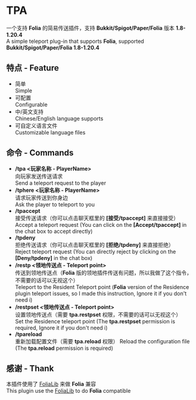 # TPA
一个支持 **Folia** 的简易传送插件，支持 **Bukkit/Spigot/Paper/Folia** 版本 **1.8-1.20.4**  
A simple teleport plug-in that supports **Folia**, supported **Bukkit/Spigot/Paper/Folia 1.8-1.20.4**  

## 特点 - Feature
- 简单  
Simple
- 可配置  
Configurable
- 中/英文支持  
Chinese/English language supports
- 可自定义语言文件  
Customizable language files

## 命令 - Commands
- **/tpa <玩家名称 - PlayerName>**  
向玩家发送传送请求  
Send a teleport request to the player
- **/tphere <玩家名称 - PlayerName>**  
请求玩家传送到你身边  
Ask the player to teleport to you
- **/tpaccept**  
接受传送请求（你可以点击聊天框里的 **[接受/tpaccept]** 来直接接受）  
Accept a teleport request (You can click on the **[Accept/tpaccept]** in the chat box to accept directly)
- **/tpdeny**  
拒绝传送请求（你可以点击聊天框里的 **[拒绝/tpdeny]** 来直接拒绝）  
Reject teleport request (You can directly reject by clicking on the **[Deny/tpdeny]** in the chat box)
- **/restp <领地传送点 - Teleport point>**  
传送到领地传送点（**Folia** 版的领地插件传送有问题，所以我做了这个指令，不需要的话可以无视这个）  
Teleport to the Resident Teleport point (**Folia** version of the Residence plugin teleport issues, so I made this instruction, Ignore it if you don't need i)
- **/restpset <领地传送点 - Teleport point>**  
设置领地传送点（需要 **tpa.restpset** 权限，不需要的话可以无视这个）  
Set the Residence teleport point (The **tpa.restpset** permission is required, Ignore it if you don't need i)
- **/tpareload**  
重新加载配置文件（需要 **tpa.reload** 权限）
Reload the configuration file (The **tpa.reload** permission is required)

## 感谢 - Thank
本插件使用了 [FoliaLib](https://github.com/handyplus/FoliaLib) 来做 **Folia** 兼容  
This plugin use the [FoliaLib](https://github.com/handyplus/FoliaLib) to do **Folia** compatible
